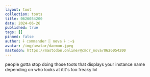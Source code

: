 ```yaml
---
layout: toot
collection: toots
title: 0626054200
date: 2024-06-26
published: true
tags: []
pinned: false
author: ⸸ commander ░ nova ⸸ :~$
avatar: /img/avatar/daemon.jpeg
mastodon: https://mastodon.online/@cmdr_nova/0626054200
---
```


people gotta stop doing those toots that displays your instance name depending on who looks at itit's too freaky lol
